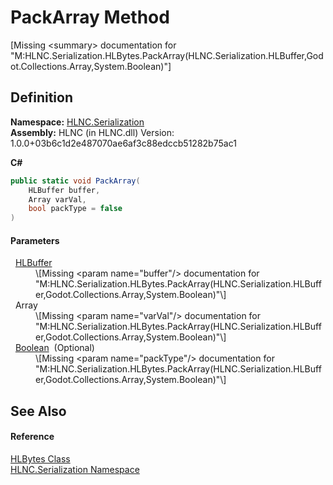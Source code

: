 # PackArray Method


\[Missing &lt;summary&gt; documentation for "M:HLNC.Serialization.HLBytes.PackArray(HLNC.Serialization.HLBuffer,Godot.Collections.Array,System.Boolean)"\]



## Definition
**Namespace:** <a href="N_HLNC_Serialization">HLNC.Serialization</a>  
**Assembly:** HLNC (in HLNC.dll) Version: 1.0.0+03b6c1d2e487070ae6af3c88edccb51282b75ac1

**C#**
``` C#
public static void PackArray(
	HLBuffer buffer,
	Array varVal,
	bool packType = false
)
```



#### Parameters
<dl><dt>  <a href="T_HLNC_Serialization_HLBuffer">HLBuffer</a></dt><dd>\[Missing &lt;param name="buffer"/&gt; documentation for "M:HLNC.Serialization.HLBytes.PackArray(HLNC.Serialization.HLBuffer,Godot.Collections.Array,System.Boolean)"\]</dd><dt>  Array</dt><dd>\[Missing &lt;param name="varVal"/&gt; documentation for "M:HLNC.Serialization.HLBytes.PackArray(HLNC.Serialization.HLBuffer,Godot.Collections.Array,System.Boolean)"\]</dd><dt>  <a href="https://learn.microsoft.com/dotnet/api/system.boolean" target="_blank" rel="noopener noreferrer">Boolean</a>  (Optional)</dt><dd>\[Missing &lt;param name="packType"/&gt; documentation for "M:HLNC.Serialization.HLBytes.PackArray(HLNC.Serialization.HLBuffer,Godot.Collections.Array,System.Boolean)"\]</dd></dl>

## See Also


#### Reference
<a href="T_HLNC_Serialization_HLBytes">HLBytes Class</a>  
<a href="N_HLNC_Serialization">HLNC.Serialization Namespace</a>  
